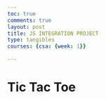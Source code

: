 ```yaml
---
toc: true
comments: true
layout: post
title: JS INTEGRATION PROJECT
type: tangibles
courses: {csa: {week: 1}}

---
```

<html lang="en">
<head>
<meta charset="UTF-8">
<meta name="viewport" content="width=device-width, initial-scale=1.0">
<title>Tic Tac Toe</title>
<style>
  .board {
    display: grid;
    grid-template-columns: repeat(3, 100px);
    grid-gap: 2px;
    margin: 20px auto;
  }

  .cell {
    width: 100px;
    height: 100px;
    border: 2px solid black;
    text-align: center;
    font-size: 2em;
    cursor: pointer;
  }
</style>
</head>
<body>
<h1>Tic Tac Toe</h1>
<div class="board" id="board">
  <div class="cell" data-cell></div>
  <div class="cell" data-cell></div>
  <div class="cell" data-cell></div>
  <div class="cell" data-cell></div>
  <div class="cell" data-cell></div>
  <div class="cell" data-cell></div>
  <div class="cell" data-cell></div>
  <div class="cell" data-cell></div>
  <div class="cell" data-cell></div>
</div>
<script>
  const board = document.getElementById('board');
  const cells = document.querySelectorAll('[data-cell]');
  let currentPlayer = 'X';

  cells.forEach(cell => {
    cell.addEventListener('click', handleCellClick);
  });

  function handleCellClick(event) {
    const cell = event.target;
    if (cell.textContent === '') {
      cell.textContent = currentPlayer;
      if (checkWin()) {
        alert(`${currentPlayer} wins!`);
        resetGame();
        return;
      }
      if (checkDraw()) {
        alert("It's a draw!");
        resetGame();
        return;
      }
      currentPlayer = currentPlayer === 'X' ? 'O' : 'X';
    }
  }

  function checkWin() {
    const winningCombos = [
      [0, 1, 2], [3, 4, 5], [6, 7, 8], // Rows
      [0, 3, 6], [1, 4, 7], [2, 5, 8], // Columns
      [0, 4, 8], [2, 4, 6]            // Diagonals
    ];

    return winningCombos.some(combo => {
      const [a, b, c] = combo;
      return cells[a].textContent &&
             cells[a].textContent === cells[b].textContent &&
             cells[a].textContent === cells[c].textContent;
    });
  }

  function checkDraw() {
    return Array.from(cells).every(cell => cell.textContent !== '');
  }

  function resetGame() {
    cells.forEach(cell => {
      cell.textContent = '';
    });
    currentPlayer = 'X';
  }
</script>
</body>
</html> 